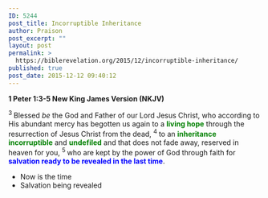```yaml
---
ID: 5244
post_title: Incorruptible Inheritance
author: Praison
post_excerpt: ""
layout: post
permalink: >
  https://biblerevelation.org/2015/12/incorruptible-inheritance/
published: true
post_date: 2015-12-12 09:40:12
---
```

<p class="passage-display"><strong><span class="passage-display-bcv">1 Peter 1:3-5
</span><span class="passage-display-version">New King James Version (NKJV)</span></strong></p>
<span class="text 1Pet-1-3"><sup class="versenum">3 </sup>Blessed <i>be</i> the God and Father of our Lord Jesus Christ, who according to His abundant mercy has begotten us again to a <span style="color: #008000;"><strong>living hope</strong></span> through the resurrection of Jesus Christ from the dead, </span><span id="en-NKJV-30379" class="text 1Pet-1-4"><sup class="versenum">4 </sup>to an <span style="color: #008000;"><strong>inheritance incorruptible</strong></span> and <span style="color: #008000;"><strong>undefiled</strong></span> and that does not fade away, reserved in heaven for you, </span><span id="en-NKJV-30380" class="text 1Pet-1-5"><sup class="versenum">5 </sup>who are kept by the power of God through faith for <span style="color: #0000ff;"><strong>salvation ready to be revealed in the last time</strong></span>.</span>
<ul>
	<li>Now is the time</li>
	<li>Salvation being revealed</li>
</ul>